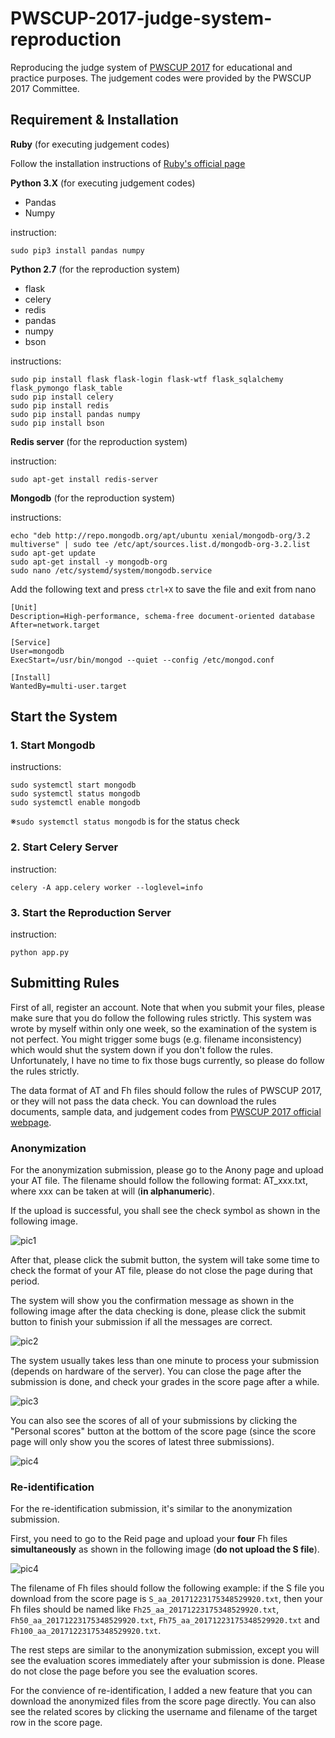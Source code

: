 # PWSCUP-2017-judge-system-reproduction
Reproducing the judge system of [PWSCUP 2017](http://www.iwsec.org/pws/pwscup/PWSCUP2017.html) for educational and practice purposes. The judgement codes were provided by the PWSCUP 2017 Committee.

## Requirement & Installation

**Ruby** (for executing judgement codes)

Follow the installation instructions of [Ruby's official page](https://www.ruby-lang.org/en/downloads/)

**Python 3.X** (for executing judgement codes)
- Pandas
- Numpy

instruction: 
```
sudo pip3 install pandas numpy
```

**Python 2.7** (for the reproduction system)
- flask
- celery
- redis
- pandas
- numpy
- bson

instructions:
```
sudo pip install flask flask-login flask-wtf flask_sqlalchemy flask_pymongo flask_table
sudo pip install celery
sudo pip install redis
sudo pip install pandas numpy
sudo pip install bson
```

**Redis server** (for the reproduction system)

instruction: 
```
sudo apt-get install redis-server
```

**Mongodb** (for the reproduction system)

instructions:
```
echo "deb http://repo.mongodb.org/apt/ubuntu xenial/mongodb-org/3.2 multiverse" | sudo tee /etc/apt/sources.list.d/mongodb-org-3.2.list
sudo apt-get update
sudo apt-get install -y mongodb-org
sudo nano /etc/systemd/system/mongodb.service
```

Add the following text and press `ctrl+X` to save the file and exit from nano
```
[Unit]
Description=High-performance, schema-free document-oriented database After=network.target 

[Service]
User=mongodb
ExecStart=/usr/bin/mongod --quiet --config /etc/mongod.conf 

[Install]
WantedBy=multi-user.target
```

## Start the System

### 1. Start Mongodb

instructions:
```
sudo systemctl start mongodb
sudo systemctl status mongodb
sudo systemctl enable mongodb
```

※`sudo systemctl status mongodb` is for the status check

### 2. Start Celery Server

instruction:
```
celery -A app.celery worker --loglevel=info
```

### 3. Start the Reproduction Server

instruction:
```
python app.py
```

## Submitting Rules

First of all, register an account. Note that when you submit your files, please make sure that you do follow the following rules strictly. This system was wrote by myself within only one week, so the examination of the system is not perfect. You might trigger some bugs (e.g. filename inconsistency) which would shut the system down if you don't follow the rules. Unfortunately, I have no time to fix those bugs currently, so please do follow the rules strictly.

The data format of AT and Fh files should follow the rules of PWSCUP 2017, or they will not pass the data check. You can download the rules documents, sample data, and judgement codes from [PWSCUP 2017 official webpage](http://www.iwsec.org/pws/pwscup/PWSCUP2017.html).

### Anonymization

For the anonymization submission, please go to the Anony page and upload your AT file. The filename should follow the following format: AT_xxx.txt, where xxx can be taken at will (**in alphanumeric**).

If the upload is successful, you shall see the check symbol as shown in the following image.

![pic1](https://i.imgur.com/w6aETiL.png)

After that, please click the submit button, the system will take some time to check the format of your AT file, please do not close the page during that period.

The system will show you the confirmation message as shown in the following image after the data checking is done, please click the submit button to finish your submission if all the messages are correct.

![pic2](https://i.imgur.com/gHovQw7.png)

The system usually takes less than one minute to process your submission (depends on hardware of the server). You can close the page after the submission is done, and check your grades in the score page after a while.

![pic3](https://i.imgur.com/QUOQSD6.png)

You can also see the scores of all of your submissions by clicking the "Personal scores" button at the bottom of the score page (since the score page will only show you the scores of latest three submissions).

![pic4](https://i.imgur.com/dLuAxcY.png)

### Re-identification

For the re-identification submission, it's similar to the anonymization submission.

First, you need to go to the Reid page and upload your **four** Fh files **simultaneously** as shown in the following image (**do not upload the S file**).

![pic4](https://i.imgur.com/vS9omRV.png)

The filename of Fh files should follow the following example: if the S file you download from the score page is `S_aa_20171223175348529920.txt`, then your Fh files should be named like `Fh25_aa_20171223175348529920.txt`,  `Fh50_aa_20171223175348529920.txt`, `Fh75_aa_20171223175348529920.txt` and `Fh100_aa_20171223175348529920.txt`.

The rest steps are similar to the anonymization submission, except you will see the evaluation scores immediately after your submission is done. Please do not close the page before you see the evaluation scores.

For the convience of re-identification, I added a new feature that you can download the anonymized files from the score page directly. You can also see the related scores by clicking the username and filename of the target row in the score page.
